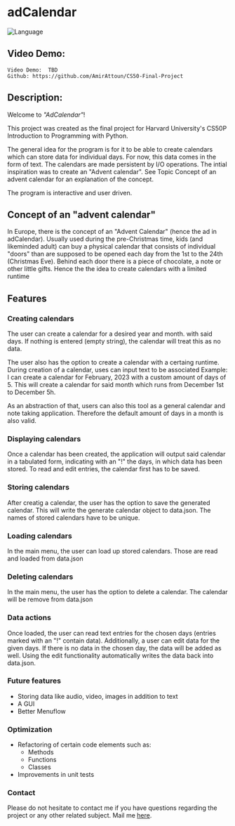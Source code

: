 # adCalendar


![Language](https://img.shields.io/badge/language-python-blue)

## Video Demo:  
    Video Demo:  TBD
    Github: https://github.com/AmirAttoun/CS50-Final-Project

## Description:
Welcome to *"AdCalendar"*!

This project was created as the final project for Harvard University's CS50P Introduction 
to Programming with Python.

The general idea for the program is for it to be able to create calendars which can store 
data for individual days. For now, this data comes in the form of text. The calendars are
made persistent by I/O operations. The intial inspiration was to create an "Advent calendar". 
See Topic Concept of an advent calendar for an explanation of the concept.

The program is interactive and user driven.

## Concept of an "advent calendar"
In Europe, there is the concept of an "Advent Calendar" (hence the ad in adCalendar).
Usually used during the pre-Christmas time, kids (and likeminded adult) can buy a physical
calendar that consists of individual "doors" than are supposed to be opened each day from 
the 1st to the 24th (Christmas Eve). Behind each door there is a piece of chocolate, a note
or other little gifts.
Hence the the idea to create calendars with a limited runtime

## Features

### Creating calendars
The user can create a calendar for a desired year and month. with said days. If 
nothing is entered (empty string), the calendar will treat this as no data.

The user also has the option to create a calendar with a certaing runtime.
During creation of a calendar, uses can input text to be associated 
Example:
    I can create a calendar for February, 2023 with a custom amount of days of 5.
    This will create a calendar for said month which runs from December 1st 
    to December 5h.

As an abstraction of that, users can also this tool as a general calendar and note
taking application. Therefore the default amount of days in a month is also valid.

### Displaying calendars
Once a calendar has been created, the application will output said calendar in a
tabulated form, indicating with an "!" the days, in which data has been stored. 
To read and edit entries, the calendar first has to be saved.

### Storing calendars
After creatig a calendar, the user has the option to save the generated calendar. 
This will write the generate calendar object to data.json. The names of stored 
calendars have to be unique.

### Loading calendars
In the main menu, the user can load up stored calendars.
Those are read and loaded from data.json

### Deleting calendars
In the main menu, the user has the option to delete a calendar.
The calendar will be remove from data.json

### Data actions
Once loaded, the user can read text entries for the chosen days (entries marked 
with an "!" contain data).
Additionally, a user can edit data for the given days. If there is no data in the 
chosen day, the data will be added as well.
Using the edit functionality automatically writes the data back into data.json.


### Future features 
- Storing data like audio, video, images in addition to text
- A GUI
- Better Menuflow

### Optimization
- Refactoring of certain code elements such as:
    - Methods
    - Functions
    - Classes
- Improvements in unit tests

### Contact
Please do not hesitate to contact me if you have questions regarding the project
or any other related subject. Mail me <a href="mailto:amir.attoun@protonmail.ch">here</a>.